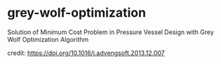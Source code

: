 # grey-wolf-optimization

Solution of Minimum Cost Problem in Pressure Vessel Design with Grey Wolf Optimization Algorithm

credit: https://doi.org/10.1016/j.advengsoft.2013.12.007


